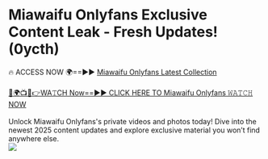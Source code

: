 # Miawaifu Onlyfans Exclusive Content Leak - Fresh Updates! (0ycth)

🔥 ACCESS NOW 🌍==►► <a href="https://tinyurl.com/kvy9nzfs" rel="nofollow">Miawaifu Onlyfans Latest Collection</a>
<br><br>
[🔴🌍📺📱👉WA𝚃CH Now==►► CLICK HERE TO Miawaifu Onlyfans 𝚆𝙰𝚃𝙲𝙷 NOW](https://tinyurl.com/kvy9nzfs)
<br><br>
Unlock Miawaifu Onlyfans's private videos and photos today! Dive into the newest 2025 content updates and explore exclusive material you won’t find anywhere else.
<br>
<a href="https://tinyurl.com/kvy9nzfs" rel="nofollow" data-target="animated-image.originalLink"><img src="https://camo.githubusercontent.com/8a4f000d20f83aca3bf7ec5f350d767afa0574a8a352519fd8cfa583a6f93a33/68747470733a2f2f692e696d6775722e636f6d2f644a486b345a712e676966" data-canonical-src="https://i.imgur.com/dJHk4Zq.gif" style="max-width: 100%; display: inline-block;" data-target="animated-image.originalImage"></a>
<br>
